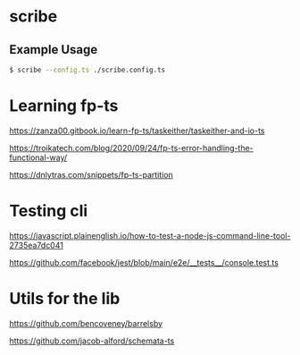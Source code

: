 # scribe

## Example Usage

```sh
$ scribe --config.ts ./scribe.config.ts
```

# Learning fp-ts

https://zanza00.gitbook.io/learn-fp-ts/taskeither/taskeither-and-io-ts

https://troikatech.com/blog/2020/09/24/fp-ts-error-handling-the-functional-way/

https://dnlytras.com/snippets/fp-ts-partition

# Testing cli

https://javascript.plainenglish.io/how-to-test-a-node-js-command-line-tool-2735ea7dc041

https://github.com/facebook/jest/blob/main/e2e/__tests__/console.test.ts

# Utils for the lib

https://github.com/bencoveney/barrelsby

https://github.com/jacob-alford/schemata-ts

